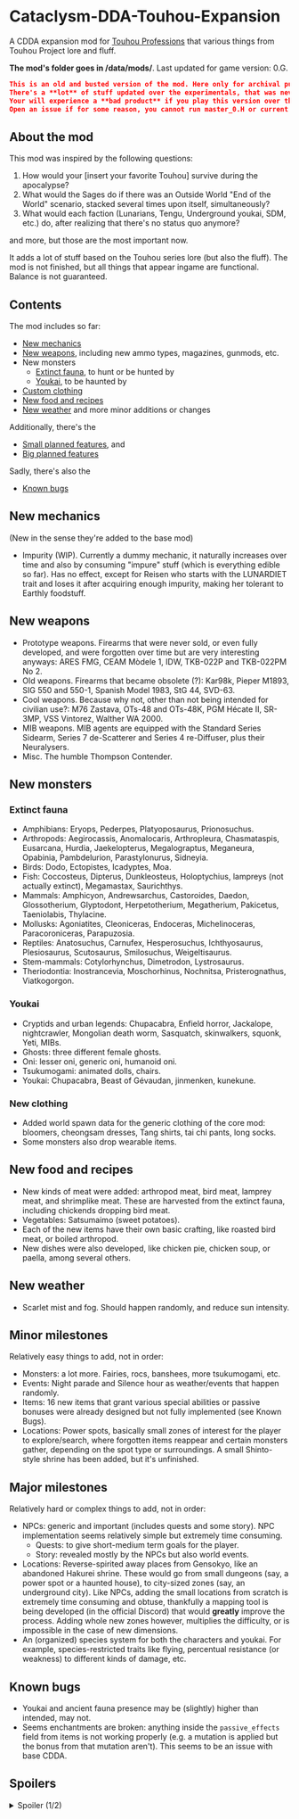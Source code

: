 # Cataclysm-DDA-Touhou-Expansion
A CDDA expansion mod for [Touhou Professions](https://github.com/RedMisao/Cataclysm-DDA-Touhou-Mod) that various things from Touhou Project lore and fluff.

**The mod's folder goes in /data/mods/**.  Last updated for game version: 0.G.

```json
This is an old and busted version of the mod. Here only for archival purposes.
There's a **lot** of stuff updated over the experimentals, that was never fixed here.
Your will experience a **bad product** if you play this version over the master_0.H or the current testing.
Open an issue if for some reason, you cannot run master_0.H or current testing, and want to play this.
```

## About the mod
This mod was inspired by the following questions:
  1) How would your [insert your favorite Touhou] survive during the apocalypse?
  2) What would the Sages do if there was an Outside World "End of the World" scenario, stacked several times upon itself, simultaneously?
  3) What would each faction (Lunarians, Tengu, Underground youkai, SDM, etc.) do, after realizing that there's no status quo anymore?

and more, but those are the most important now.

It adds a lot of stuff based on the Touhou series lore (but also the fluff).  The mod is not finished, but all things that appear ingame are functional.  Balance is not guaranteed.


## Contents
The mod includes so far:
- [New mechanics](#new-mechanics)
- [New weapons](#new-weapons), including new ammo types, magazines, gunmods, etc.
- New monsters
  - [Extinct fauna](#extinct-fauna), to hunt or be hunted by
  - [Youkai](#youkai), to be haunted by
- [Custom clothing](#new-clothing)
- [New food and recipes](#new-food-and-recipes)
- [New weather](#new-weather)
and more minor additions or changes

Additionally, there's the
- [Small planned features](#minor-milestones), and
- [Big planned features](#major-milestones)

Sadly, there's also the
- [Known bugs](#known-bugs)


## New mechanics
(New in the sense they're added to the base mod)
* Impurity (WIP).  Currently a dummy mechanic, it naturally increases over time and also by consuming "impure" stuff (which is everything edible so far).  Has no effect, except for Reisen who starts with the LUNARDIET trait and loses it after acquiring enough impurity, making her tolerant to Earthly foodstuff.


## New weapons
* Prototype weapons.  Firearms that were never sold, or even fully developed, and were forgotten over time but are very interesting anyways: ARES FMG, CEAM Mòdele 1, IDW, TKB-022P and TKB-022PM No 2.
* Old weapons.  Firearms that became obsolete (?): Kar98k, Pieper M1893, SIG 550 and 550-1, Spanish Model 1983, StG 44, SVD-63.
* Cool weapons.  Because why not, other than not being intended for civilian use?: M76 Zastava, OTs-48 and OTs-48K, PGM Hécate II, SR-3MP, VSS Vintorez, Walther WA 2000.
* MIB weapons.  MIB agents are equipped with the Standard Series Sidearm, Series 7 de-Scatterer and Series 4 re-Diffuser, plus their Neuralysers.
* Misc.  The humble Thompson Contender.


## New monsters

### Extinct fauna
* Amphibians: Eryops, Pederpes, Platyoposaurus, Prionosuchus.
* Arthropods: Aegirocassis, Anomalocaris, Arthropleura, Chasmataspis, Eusarcana, Hurdia, Jaekelopterus, Megalograptus, Meganeura, Opabinia, Pambdelurion, Parastylonurus, Sidneyia.
* Birds: Dodo, Ectopistes, Icadyptes, Moa.
* Fish: Coccosteus, Dipterus, Dunkleosteus, Holoptychius, lampreys (not actually extinct), Megamastax, Saurichthys.
* Mammals: Amphicyon, Andrewsarchus, Castoroides, Daedon, Glossotherium, Glyptodont, Herpetotherium, Megatherium, Pakicetus, Taeniolabis, Thylacine.
* Mollusks: Agoniatites, Cleoniceras, Endoceras, Michelinoceras, Paracoroniceras, Parapuzosia.
* Reptiles: Anatosuchus, Carnufex, Hesperosuchus, Ichthyosaurus, Plesiosaurus, Scutosaurus, Smilosuchus, Weigeltisaurus.
* Stem-mammals: Cotylorhynchus, Dimetrodon, Lystrosaurus.
* Theriodontia: Inostrancevia, Moschorhinus, Nochnitsa, Pristerognathus, Viatkogorgon.


### Youkai
* Cryptids and urban legends: Chupacabra, Enfield horror, Jackalope, nightcrawler, Mongolian death worm, Sasquatch, skinwalkers, squonk, Yeti, MIBs.
* Ghosts: three different female ghosts.
* Oni: lesser oni, generic oni, humanoid oni.
* Tsukumogami: animated dolls, chairs.
* Youkai: Chupacabra, Beast of Gévaudan, jinmenken, kunekune.


### New clothing
* Added world spawn data for the generic clothing of the core mod: bloomers, cheongsam dresses, Tang shirts, tai chi pants, long socks.
* Some monsters also drop wearable items.


## New food and recipes
* New kinds of meat were added: arthropod meat, bird meat, lamprey meat, and shrimplike meat.  These are harvested from the extinct fauna, including chickends dropping bird meat.
* Vegetables: Satsumaimo (sweet potatoes).
* Each of the new items have their own basic crafting, like roasted bird meat, or boiled arthropod.
* New dishes were also developed, like chicken pie, chicken soup, or paella, among several others.


## New weather
* Scarlet mist and fog.  Should happen randomly, and reduce sun intensity.


## Minor milestones
Relatively easy things to add, not in order:
* Monsters: a lot more.  Fairies, rocs, banshees, more tsukumogami, etc.
* Events: Night parade and Silence hour as weather/events that happen randomly.
* Items: 16 new items that grant various special abilities or passive bonuses were already designed but not fully implemented (see Known Bugs).
* Locations: Power spots, basically small zones of interest for the player to explore/search, where forgotten items reappear and certain monsters gather, depending on the spot type or surroundings.  A small Shinto-style shrine has been added, but it's unfinished.


## Major milestones
Relatively hard or complex things to add, not in order:
* NPCs: generic and important (includes quests and some story).  NPC implementation seems relatively simple but extremely time consuming.
  * Quests: to give short-medium term goals for the player.
  * Story: revealed mostly by the NPCs but also world events.
* Locations: Reverse-spirited away places from Gensokyo, like an abandoned Hakurei shrine.  These would go from small dungeons (say, a power spot or a haunted house), to city-sized zones (say, an underground city).  Like NPCs, adding the small locations from scratch is extremely time consuming and obtuse, thankfully a mapping tool is being developed (in the official Discord) that would **greatly** improve the process.  Adding whole new zones however, multiplies the difficulty, or is impossible in the case of new dimensions.
* An (organized) species system for both the characters and youkai.  For example, species-restricted traits like flying, percentual resistance (or weakness) to different kinds of damage, etc.


## Known bugs
* Youkai and ancient fauna presence may be (slightly) higher than intended, may not.
* Seems enchantments are broken: anything inside the `passive_effects` field from items is not working properly (e.g. a mutation is applied but the bonus from that mutation aren't).  This seems to be an issue with base CDDA.


## Spoilers

<details>
    <summary>Spoiler (1/2)</summary>
    Current profession descriptions give a initial glimpse of an underlying story. So far, a tl;dr is that certain mastermind youkai is related in some way or another to the Cataclysm, so she played her hand accordingly.  Each character would meet Gensokyan NPCs, or find items, structures or clues in the world, and continue the story from that point.  This is a long term goal after I finish adding and fixing most of the "core" mod.
    <details>
        <summary>Spoiler (2/2)</summary>
        Certain 2hu fan work matches the first D of CDDA almost perfectly
            </details>
</details>
